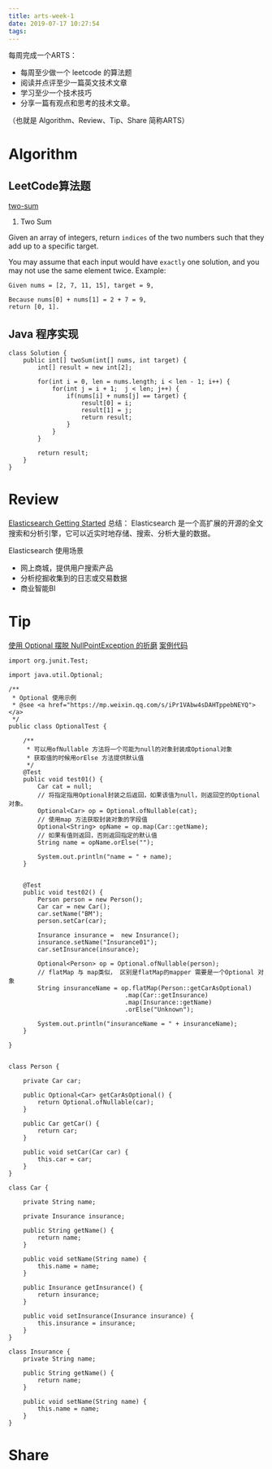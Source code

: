 ```yaml
---
title: arts-week-1
date: 2019-07-17 10:27:54
tags:
---
```

每周完成一个ARTS： 
- 每周至少做一个 leetcode 的算法题
- 阅读并点评至少一篇英文技术文章
- 学习至少一个技术技巧
- 分享一篇有观点和思考的技术文章。

（也就是 Algorithm、Review、Tip、Share 简称ARTS）

# Algorithm

## LeetCode算法题
[two-sum](https://leetcode.com/problems/two-sum/)
1. Two Sum

Given an array of integers, return `indices` of the two numbers such that they add up to a specific target.

You may assume that each input would have `exactly` one solution, and you may not use the same element twice.
Example:
```text
Given nums = [2, 7, 11, 15], target = 9,

Because nums[0] + nums[1] = 2 + 7 = 9,
return [0, 1].
```

## Java 程序实现
```text
class Solution {
    public int[] twoSum(int[] nums, int target) {
        int[] result = new int[2];

        for(int i = 0, len = nums.length; i < len - 1; i++) {
            for(int j = i + 1;  j < len; j++) {
                if(nums[i] + nums[j] == target) {
                    result[0] = i;
                    result[1] = j;
                    return result;
                }
            }
        }

        return result;
    }
}
```
# Review
[Elasticsearch Getting Started](https://www.elastic.co/guide/en/elasticsearch/reference/6.5/getting-started.html)
总结：
Elasticsearch 是一个高扩展的开源的全文搜索和分析引擎，它可以近实时地存储、搜索、分析大量的数据。

Elasticsearch 使用场景
- 网上商城，提供用户搜索产品
- 分析挖掘收集到的日志或交易数据
- 商业智能BI

# Tip
[使用 Optional 摆脱 NullPointException 的折磨](https://mp.weixin.qq.com/s/iPr1VAbw4sDAHTppebNEYQ)
[案例代码](https://github.com/geekymv/java-design-patterns/blob/master/src/test/java/com/geekymv/optional/OptionalTest.java)
```text
import org.junit.Test;

import java.util.Optional;

/**
 * Optional 使用示例
 * @see <a href="https://mp.weixin.qq.com/s/iPr1VAbw4sDAHTppebNEYQ"></a>
 */
public class OptionalTest {

    /**
     * 可以用ofNullable 方法将一个可能为null的对象封装成Optional对象
     * 获取值的时候用orElse 方法提供默认值
     */
    @Test
    public void test01() {
        Car cat = null;
        // 将指定指用Optional封装之后返回，如果该值为null，则返回空的Optional对象。
        Optional<Car> op = Optional.ofNullable(cat);
        // 使用map 方法获取封装对象的字段值
        Optional<String> opName = op.map(Car::getName);
        // 如果有值则返回，否则返回指定的默认值
        String name = opName.orElse("");

        System.out.println("name = " + name);
    }


    @Test
    public void test02() {
        Person person = new Person();
        Car car = new Car();
        car.setName("BM");
        person.setCar(car);

        Insurance insurance =  new Insurance();
        insurance.setName("Insurance01");
        car.setInsurance(insurance);

        Optional<Person> op = Optional.ofNullable(person);
        // flatMap 与 map类似， 区别是flatMap的mapper 需要是一个Optional 对象
        String insuranceName = op.flatMap(Person::getCarAsOptional)
                                .map(Car::getInsurance)
                                .map(Insurance::getName)
                                .orElse("Unknown");

        System.out.println("insuranceName = " + insuranceName);
    }

}


class Person {

    private Car car;

    public Optional<Car> getCarAsOptional() {
        return Optional.ofNullable(car);
    }

    public Car getCar() {
        return car;
    }

    public void setCar(Car car) {
        this.car = car;
    }
}

class Car {

    private String name;

    private Insurance insurance;

    public String getName() {
        return name;
    }

    public void setName(String name) {
        this.name = name;
    }

    public Insurance getInsurance() {
        return insurance;
    }

    public void setInsurance(Insurance insurance) {
        this.insurance = insurance;
    }
}

class Insurance {
    private String name;

    public String getName() {
        return name;
    }

    public void setName(String name) {
        this.name = name;
    }
}
```
# Share
